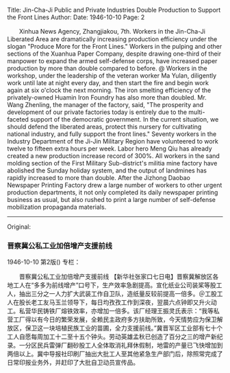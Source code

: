 Title: Jin-Cha-Ji Public and Private Industries Double Production to Support the Front Lines
Author:
Date: 1946-10-10
Page: 2

　　Xinhua News Agency, Zhangjiakou, 7th. Workers in the Jin-Cha-Ji Liberated Area are dramatically increasing production efficiency under the slogan "Produce More for the Front Lines." Workers in the pulping and other sections of the Xuanhua Paper Company, despite drawing one-third of their manpower to expand the armed self-defense corps, have increased paper production by more than double compared to before. @ Workers in the workshop, under the leadership of the veteran worker Ma Yulan, diligently work until late at night every day, and then start the fire and begin work again at six o'clock the next morning. The iron smelting efficiency of the privately-owned Huamin Iron Foundry has also more than doubled. Mr. Wang Zhenling, the manager of the factory, said, "The prosperity and development of our private factories today is entirely due to the multi-faceted support of the democratic government. In the current situation, we should defend the liberated areas, protect this nursery for cultivating national industry, and fully support the front lines." Seventy workers in the Industry Department of the Ji-Jin Military Region have volunteered to work twelve to fifteen extra hours per week. Labor hero Meng Qiu has already created a new production increase record of 300%. All workers in the sand molding section of the First Military Sub-district's militia mine factory have abolished the Sunday holiday system, and the output of landmines has rapidly increased to more than double. After the Jizhong Daobao Newspaper Printing Factory drew a large number of workers to other urgent production departments, it not only completed its daily newspaper printing business as usual, but also rushed to print a large number of self-defense mobilization propaganda materials.



<hr /> 

Original: 


### 晋察冀公私工业加倍增产支援前线

1946-10-10
第2版()
专栏：

　　晋察冀公私工业加倍增产支援前线
    【新华社张家口七日电】晋察冀解放区各地工人在“多多为前线增产”口号下，生产效率急剧提高。宣化纸业公司装桨等股工人，抽出三分之一人力扩大武装工作自卫队，造纸量反较前提高一倍多。＠工股工人在股长老工友马玉兰领导下，每日均孜孜工作到深夜，翌晨六点钟即又升火动工。私营华民铸铁厂熔铁效率，亦增加一倍多。该厂经理王振灵氏表示：“我等私营工厂得以有今日的繁荣发展，全赖民主政府多方扶助所致，今天情势应为保卫解放区，保卫这一块培植民族工业的苗圃，全力支援前线。”冀晋军区工业部有七十个工人自愿每周加工十二至十五个钟头。劳动英雄孟秋已创造了百分之三的增产新纪录。一分区民兵雷弹厂翻砂股工人全体取消礼拜休假制，地雷的产量已飞快增加到两倍以上。冀中导报社印刷厂抽出大批工人至其他紧急生产部门后，除照常完成了日常印报业务外，并赶印了大批自卫动员宣传品。
